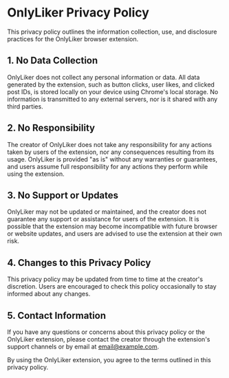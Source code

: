 # OnlyLiker Privacy Policy

This privacy policy outlines the information collection, use, and disclosure practices for the OnlyLiker browser extension.

## 1. No Data Collection

OnlyLiker does not collect any personal information or data. All data generated by the extension, such as button clicks, user likes, and clicked post IDs, is stored locally on your device using Chrome's local storage. No information is transmitted to any external servers, nor is it shared with any third parties.

## 2. No Responsibility

The creator of OnlyLiker does not take any responsibility for any actions taken by users of the extension, nor any consequences resulting from its usage. OnlyLiker is provided "as is" without any warranties or guarantees, and users assume full responsibility for any actions they perform while using the extension.

## 3. No Support or Updates

OnlyLiker may not be updated or maintained, and the creator does not guarantee any support or assistance for users of the extension. It is possible that the extension may become incompatible with future browser or website updates, and users are advised to use the extension at their own risk.

## 4. Changes to this Privacy Policy

This privacy policy may be updated from time to time at the creator's discretion. Users are encouraged to check this policy occasionally to stay informed about any changes.

## 5. Contact Information

If you have any questions or concerns about this privacy policy or the OnlyLiker extension, please contact the creator through the extension's support channels or by email at [email@example.com](mailto:email@example.com).

By using the OnlyLiker extension, you agree to the terms outlined in this privacy policy.
